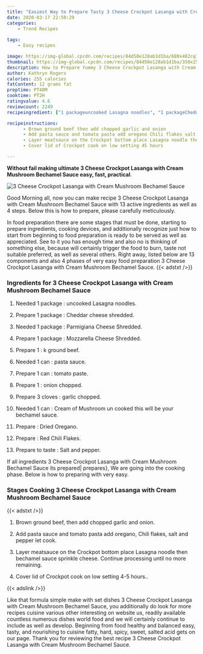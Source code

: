 ```yaml
---
title: "Easiest Way to Prepare Tasty 3 Cheese Crockpot Lasanga with Cream Mushroom Bechamel Sauce"
date: 2020-03-17 22:58:29
categories:
    - Trend Recipes
    
tags:
    - Easy recipes

image: https://img-global.cpcdn.com/recipes/84d50e128ab1d1ba/680x482cq70/3-cheese-crockpot-lasanga-with-cream-mushroom-bechamel-sauce-recipe-main-photo.jpg
thumbnail: https://img-global.cpcdn.com/recipes/84d50e128ab1d1ba/350x250cq70/3-cheese-crockpot-lasanga-with-cream-mushroom-bechamel-sauce-recipe-main-photo.jpg
description: How to Prepare Yummy 3 Cheese Crockpot Lasanga with Cream Mushroom Bechamel Sauce with 13 ingredients and 4 stages of easy cooking.
author: Kathryn Rogers
calories: 255 calories
fatContent: 12 grams fat
preptime: PT40M
cooktime: PT2H
ratingvalue: 4.6
reviewcount: 2249
recipeingredient: ["1 packageuncooked Lasagna noodles", "1 packageCheddar cheese shredded", "1 packageParmigiana Cheese Shredded", "1 packageMozzarella Cheese Shredded", "1k ground beef", "1 canpasta sauce", "1 cantomato paste", "1onion chopped", "3 clovesgarlic chopped", "1 canCream of Mushroom un cooked this will be your bechamel sauce", "Dried Oregano", "Red Chili Flakes", "to tasteSalt and pepper"]

recipeinstructions: 
      - Brown ground beef then add chopped garlic and onion 
      - Add pasta sauce and tomato pasta add oregano Chili flakes salt and pepper let cook 
      - Layer meatsauce on the Crockpot bottom place Lasagna noodle then bechamel sauce sprinkle cheese Continue processing until no more remaining 
      - Cover lid of Crockpot cook on low setting 45 hours

---
```




**Without fail making ultimate 3 Cheese Crockpot Lasanga with Cream Mushroom Bechamel Sauce easy, fast, practical**. 


![3 Cheese Crockpot Lasanga with Cream Mushroom Bechamel Sauce](https://img-global.cpcdn.com/recipes/84d50e128ab1d1ba/680x482cq70/3-cheese-crockpot-lasanga-with-cream-mushroom-bechamel-sauce-recipe-main-photo.jpg "3 Cheese Crockpot Lasanga with Cream Mushroom Bechamel Sauce")




Good Morning all, now you can make recipe 3 Cheese Crockpot Lasanga with Cream Mushroom Bechamel Sauce with 13 active ingredients as well as 4 steps. Below this is how to prepare, please carefully meticulously.

In food preparation there are some stages that must be done, starting to prepare ingredients, cooking devices, and additionally recognize just how to start from beginning to food preparation is ready to be served as well as appreciated. See to it you has enough time and also no is thinking of something else, because will certainly trigger the food to burn, taste not suitable preferred, as well as several others. Right away, listed below are 13 components and also 4 phases of very easy food preparation 3 Cheese Crockpot Lasanga with Cream Mushroom Bechamel Sauce.
{{< adstxt />}}

### Ingredients for 3 Cheese Crockpot Lasanga with Cream Mushroom Bechamel Sauce


1. Needed 1 package : uncooked Lasagna noodles.

1. Prepare 1 package : Cheddar cheese shredded.

1. Needed 1 package : Parmigiana Cheese Shredded.

1. Prepare 1 package : Mozzarella Cheese Shredded.

1. Prepare 1 : k ground beef.

1. Needed 1 can : pasta sauce.

1. Prepare 1 can : tomato paste.

1. Prepare 1 : onion chopped.

1. Prepare 3 cloves : garlic chopped.

1. Needed 1 can : Cream of Mushroom un cooked this will be your bechamel sauce.

1. Prepare  : Dried Oregano.

1. Prepare  : Red Chili Flakes.

1. Prepare to taste : Salt and pepper.



If all ingredients 3 Cheese Crockpot Lasanga with Cream Mushroom Bechamel Sauce its prepared| prepares}, We are going into the cooking phase. Below is how to preparing with very easy.

### Stages Cooking 3 Cheese Crockpot Lasanga with Cream Mushroom Bechamel Sauce

{{< adstxt />}}


1. Brown ground beef, then add chopped garlic and onion.



1. Add pasta sauce and tomato pasta add oregano, Chili flakes, salt and pepper let cook.



1. Layer meatsauce on the Crockpot bottom place Lasagna noodle then bechamel sauce sprinkle cheese. Continue processing until no more remaining.



1. Cover lid of Crockpot cook on low setting 4-5 hours..





{{< adslink />}}

Like that formula simple make with set dishes 3 Cheese Crockpot Lasanga with Cream Mushroom Bechamel Sauce, you additionally do look for more recipes cuisine various other interesting on website us, readily available countless numerous dishes world food and we will certainly continue to include as well as develop. Beginning from food healthy and balanced easy, tasty, and nourishing to cuisine fatty, hard, spicy, sweet, salted acid gets on our page. Thank you for reviewing the best recipe 3 Cheese Crockpot Lasanga with Cream Mushroom Bechamel Sauce.
